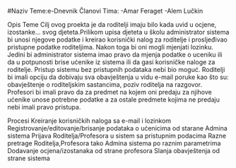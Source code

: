 #Naziv Teme:e-Dnevnik
Članovi Tima:
-Amar Feraget
-Alem Lučkin

Opis Teme
Cilj ovog proekta je da roditelji imaju bilo kada uvid u ocjene, izostanke... svog djeteta.Prilikom upisa djeteta u školu administrator sistema bi unosi njegove podatke i  kreirao korisnički nalog za roditelje i prosljeđivao pristupne podatke roditeljima. Nakon toga bi oni mogli mjenjati lozinku. Jedini bi administrator sistema imao pravo da mjenja podatke o uceniku ili da u potpunosti brise ućenike iz sistema ili da gasi korisničke naloge za roditelje. Pristup sistemu bez pristupnih podataka nebi bio moguć.  Roditelji bi imali opciju da dobivaju sva obavještenja u vidu e-mail poruke kao što su: obavještenje o roditeljskim sastancima, poziv roditelja na razgovor. Profesori bi imali pravo da za predmet na kojem oni predaju za njihove ućenike unose potrebne podatke a za ostale predmete kojima ne predaju nebi imali pravo pristupa.

Procesi
Kreiranje korisničkih naloga sa e-mail i lozinkom
Registrovanje/editovanje/brisanje podataka o ućenicima od starane Admina sistema
Prijava Roditelja/Profesora u sistem sa pristupnim podacima
Razne pretrage Roditelja,Profesora tako Admina sistema po raznim parametrima
Dodavanje ocjena/izostanaka od strane profesora
Slanja obavještenja od strane sistema
